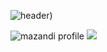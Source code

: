 
![header](https://capsule-render.vercel.app/api?type=waving&&color=gradient&animation=twinkling&height=300&section=header&section=header&text=💗good%20to%20see&20%you&))


![mazandi profile](http://mazandi.herokuapp.com/api?handle={handle}&theme=dark)
<img src="http://mazandi.herokuapp.com/api?handle={handle}&theme=dark"/>



